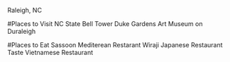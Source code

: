 ﻿Raleigh, NC

#Places to Visit
NC State Bell Tower
Duke Gardens
Art Museum on Duraleigh

#Places to Eat
Sassoon Mediterean Restarant
Wiraji Japanese Restaurant
Taste Vietnamese Restaurant
